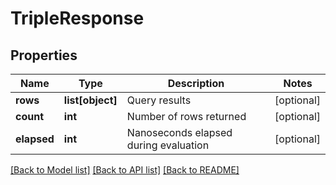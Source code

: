 # TripleResponse

## Properties
Name | Type | Description | Notes
------------ | ------------- | ------------- | -------------
**rows** | **list[object]** | Query results | [optional] 
**count** | **int** | Number of rows returned | [optional] 
**elapsed** | **int** | Nanoseconds elapsed during evaluation | [optional] 

[[Back to Model list]](../README.md#documentation-for-models) [[Back to API list]](../README.md#documentation-for-api-endpoints) [[Back to README]](../README.md)


